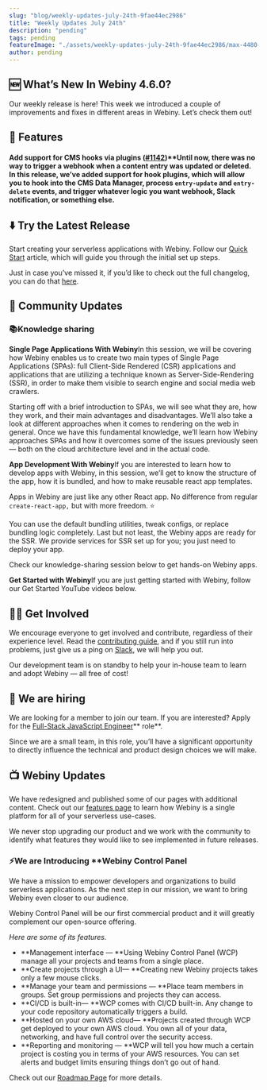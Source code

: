 ```yaml
---
slug: "blog/weekly-updates-july-24th-9fae44ec2986"
title: "Weekly Updates July 24th"
description: "pending"
tags: pending
featureImage: "./assets/weekly-updates-july-24th-9fae44ec2986/max-4480-1a0CA2tm4DGj6Jad8hyNCHA.png"
author: pending
---
```



## 🆕 What’s New In Webiny 4.6.0?

Our weekly release is here! This week we introduced a couple of improvements and fixes in different areas in Webiny. Let’s check them out!

## 🚀 Features

#### Add support for CMS hooks via plugins (**[#1142](https://github.com/webiny/webiny-js/pull/1142)**)**Until now, there was no way to trigger a webhook when a content entry was updated or deleted. In this release, we’ve added support for hook plugins, which will allow you to hook into the CMS Data Manager, process `entry-update` and `entry-delete` events, and trigger whatever logic you want webhook, Slack notification, or something else.

## ⬇️ Try the Latest Release

Start creating your serverless applications with Webiny. 
Follow our [Quick Start](https://docs.webiny.com/docs/get-started/quick-start) article, which will guide you through the initial set up steps.

Just in case you’ve missed it, if you’d like to check out the full changelog, you can do that [here](https://github.com/webiny/webiny-js/releases/tag/v4.6.0).

## 🙌 Community Updates

### 📚Knowledge sharing

**Single Page Applications With Webiny**In this session, we will be covering how Webiny enables us to create two main types of Single Page Applications (SPAs): full Client-Side Rendered (CSR) applications and applications that are utilizing a technique known as Server-Side-Rendering (SSR), in order to make them visible to search engine and social media web crawlers.

Starting off with a brief introduction to SPAs, we will see what they are, how they work, and their main advantages and disadvantages. We’ll also take a look at different approaches when it comes to rendering on the web in general. 
Once we have this fundamental knowledge, we’ll learn how Webiny approaches SPAs and how it overcomes some of the issues previously 
seen — both on the cloud architecture level and in the actual code.

**App Development With Webiny**If you are interested to learn how to develop apps with Webiny, in this session, we’ll get to know the structure of the app, how it is bundled, and how to make reusable react app templates.

Apps in Webiny are just like any other React app. No difference from regular `create-react-app,` but with more freedom. ⭐️

You can use the default bundling utilities, tweak configs, or replace bundling logic completely. Last but not least, the Webiny apps are ready for the SSR. We provide services for SSR set up for you; you just need to deploy your app.

Check our knowledge-sharing session below to get hands-on Webiny apps.

**Get Started with Webiny**If you are just getting started with Webiny, follow our Get Started YouTube videos below.

## 🤝🏽 Get Involved

We encourage everyone to get involved and contribute, regardless of their experience level. Read the [contributing guide](https://github.com/webiny/webiny-js/blob/master/CONTRIBUTING.md), and if you still run into problems, just give us a ping on [Slack](https://www.webiny.com/slack), we will help you out.

Our development team is on standby to help your in-house team to learn and adopt Webiny — all free of cost!

## 🚀 We are hiring

We are looking for a member to join our team.
If you are interested? Apply for the [Full-Stack JavaScript Engineer](https://careers.webiny.com/full-stack-javascript-engineer/en)** role**.

Since we are a small team, in this role, you’ll have a significant opportunity to directly influence the technical and product design choices we will make.

## 📺 Webiny Updates

We have redesigned and published some of our pages with additional content. Check out our [features page](https://www.webiny.com/features/) to learn how Webiny is a single platform for all of your serverless use-cases.

We never stop upgrading our product and we work with the community to identify what features they would like to see implemented in future releases.

### ⚡️We are Introducing **Webiny Control Panel

We have a mission to empower developers and organizations to build serverless applications. As the next step in our mission, we want to bring Webiny even closer to our audience.

Webiny Control Panel will be our first commercial product and it will greatly complement our open-source offering.

*Here are some of its features.*

* **Management interface — **Using Webiny Control Panel (WCP) manage all your projects and teams from a single place.
* **Create projects through a UI— **Creating new Webiny projects takes only a few mouse clicks.
* **Manage your team and permissions — **Place team members in groups. Set group permissions and projects they can access.
* **CI/CD is built-in— **WCP comes with CI/CD built-in. Any change to your code repository automatically triggers a build.
* **Hosted on your own AWS cloud— **Projects created through WCP get deployed to your own AWS cloud. You own all of your data, networking, and have full control over the security access.
* **Reporting and monitoring — **WCP will tell you how much a certain project is costing you in terms of your AWS resources. You can set alerts and budget limits ensuring things don’t go out of hand.

Check out our [Roadmap Page](https://www.webiny.com/roadmap/) for more details.